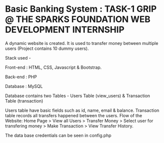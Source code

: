 # Basic Banking System : TASK-1 GRIP @ THE SPARKS FOUNDATION WEB DEVELOPMENT INTERNSHIP
A dynamic website is created. It is used to transfer money between multiple users (Project contains 10 dummy users).

Stack used -

Front-end : HTML, CSS, Javascript & Bootstrap.

Back-end : PHP

Database : MySQL

Database contains two Tables - Users Table (view_users) & Transaction Table (transaction)

Users table have basic fields such as id, name, email & balance.
Transaction table records all transfers happened between the users.
Flow of the Website: Home Page > View all Users > Transfer Money > Select user for transfering money > Make Transaction > View Transfer History.

The data base credentials can be seen in config.php
